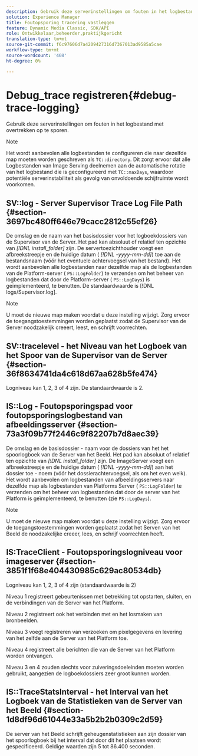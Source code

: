 ```yaml
---
description: Gebruik deze serverinstellingen om fouten in het logbestand met overtrekken op te sporen.
solution: Experience Manager
title: Foutopsporing_tracering vastleggen
feature: Dynamic Media Classic, SDK/API
role: Ontwikkelaar,beheerder,praktijkgericht
translation-type: tm+mt
source-git-commit: f6c97606d7a4209427316d7367013ad9585a5cae
workflow-type: tm+mt
source-wordcount: '408'
ht-degree: 0%

---
```



# Debug_trace registreren{#debug-trace-logging}

Gebruik deze serverinstellingen om fouten in het logbestand met overtrekken op te sporen.

>[!NOTE]
>
>Het wordt aanbevolen alle logbestanden te configureren die naar dezelfde map moeten worden geschreven als `TC::directory`. Dit zorgt ervoor dat alle Logbestanden van Image Serving deelnemen aan de automatische rotatie van het logbestand die is geconfigureerd met `TC::maxDays`, waardoor potentiële serverinstabiliteit als gevolg van onvoldoende schijfruimte wordt voorkomen.

## SV::log - Server Supervisor Trace Log File Path {#section-3697bc480ff646e79cacc2812c55ef26}

De omslag en de naam van het basisdossier voor het logboekdossiers van de Supervisor van de Server. Het pad kan absoluut of relatief ten opzichte van *[!DNL install_folder]* zijn. De servertoezichthouder voegt een afbreekstreepje en de huidige datum ( *[!DNL -yyyy-mm-dd]*) toe aan de bestandsnaam (vóór het eventuele achtervoegsel van het bestand). Het wordt aanbevolen alle logbestanden naar dezelfde map als de logbestanden van de Platform-server ( `PS::LogFolder`) te verzenden om het beheer van logbestanden dat door de Platform-server ( `PS::LogDays`) is geïmplementeerd, te benutten. De standaardwaarde is [!DNL logs/Supervisor.log].

>[!NOTE]
>
>U moet de nieuwe map maken voordat u deze instelling wijzigt. Zorg ervoor de toegangstoestemmingen worden geplaatst zodat de Supervisor van de Server noodzakelijk creeert, leest, en schrijft voorrechten.

## SV::tracelevel - het Niveau van het Logboek van het Spoor van de Supervisor van de Server {#section-36f8634741da4c618d67aa628b5fe474}

Logniveau kan 1, 2, 3 of 4 zijn. De standaardwaarde is 2.

## IS::Log - Foutopsporingspad voor foutopsporingslogbestand van afbeeldingsserver {#section-73a3f09b77f2446c9f82207b7d8aec39}

De omslag en de basisdossier - naam voor de dossiers van het het spoorlogboek van de Server van het Beeld. Het pad kan absoluut of relatief ten opzichte van *[!DNL install_folder]* zijn. De ImageServer voegt een afbreekstreepje en de huidige datum ( *[!DNL -yyyy-mm-dd]*) aan het dossier toe - noem (vóór het dossierachtervoegsel, als om het even welk). Het wordt aanbevolen om logbestanden van afbeeldingsservers naar dezelfde map als logbestanden van Platforms Server ( `PS::LogFolder`) te verzenden om het beheer van logbestanden dat door de server van het Platform is geïmplementeerd, te benutten (zie `PS::LogDays`).

>[!NOTE]
>
>U moet de nieuwe map maken voordat u deze instelling wijzigt. Zorg ervoor de toegangstoestemmingen worden geplaatst zodat het Serven van het Beeld de noodzakelijke creeer, lees, en schrijf voorrechten heeft.

## IS:TraceClient - Foutopsporingslogniveau voor imageserver {#section-3851f1f68e404430985c629ac80534db}

Logniveau kan 1, 2, 3 of 4 zijn (standaardwaarde is 2)

Niveau 1 registreert gebeurtenissen met betrekking tot opstarten, sluiten, en de verbindingen van de Server van het Platform.

Niveau 2 registreert ook het verbinden met en het losmaken van bronbeelden.

Niveau 3 voegt registreren van verzoeken om pixelgegevens en levering van het zelfde aan de Server van het Platform toe.

Niveau 4 registreert alle berichten die van de Server van het Platform worden ontvangen.

Niveau 3 en 4 zouden slechts voor zuiveringsdoeleinden moeten worden gebruikt, aangezien de logboekdossiers zeer groot kunnen worden.

## IS::TraceStatsInterval - het Interval van het Logboek van de Statistieken van de Server van het Beeld {#section-1d8df96d61044e33a5b2b2b0309c2d59}

De server van het Beeld schrijft geheugenstatistieken aan zijn dossier van het spoorlogboek bij het interval dat door dit het plaatsen wordt gespecificeerd. Geldige waarden zijn 5 tot 86.400 seconden.
